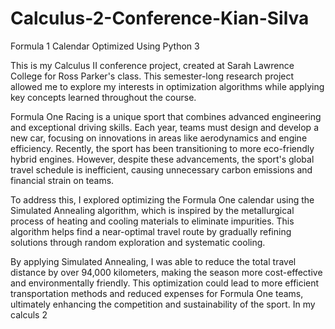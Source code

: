 # Calculus-2-Conference-Kian-Silva
 Formula 1 Calendar Optimized Using Python 3

This is my Calculus II conference project, created at Sarah Lawrence College for Ross Parker's class. This semester-long research project allowed me to explore my interests in optimization algorithms while applying key concepts learned throughout the course. 

Formula One Racing is a unique sport that combines advanced engineering and exceptional driving skills. Each year, teams must design and develop a new car, focusing on innovations in areas like aerodynamics and engine efficiency. Recently, the sport has been transitioning to more eco-friendly hybrid engines. However, despite these advancements, the sport's global travel schedule is inefficient, causing unnecessary carbon emissions and financial strain on teams.

To address this, I explored optimizing the Formula One calendar using the Simulated Annealing algorithm, which is inspired by the metallurgical process of heating and cooling materials to eliminate impurities. This algorithm helps find a near-optimal travel route by gradually refining solutions through random exploration and systematic cooling.

By applying Simulated Annealing, I was able to reduce the total travel distance by over 94,000 kilometers, making the season more cost-effective and environmentally friendly. This optimization could lead to more efficient transportation methods and reduced expenses for Formula One teams, ultimately enhancing the competition and sustainability of the sport. In my calculs 2
